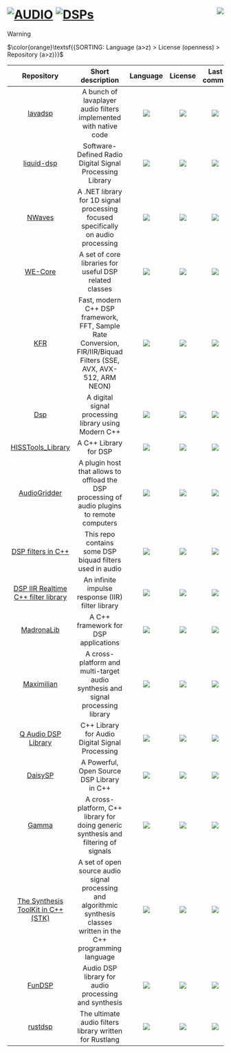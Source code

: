 # [![AUDIO](https://flat.badgen.net/badge/HyMPS/AUDIO/green?scale=1.8)](https://github.com/FORARTfe/HyMPS#- "AUDIO section") [![DSPs](https://flat.badgen.net/badge/HyMPS/DSPs/blue?scale=1.8&label=)](https://github.com/FORARTfe/HyMPS/blob/main/Audio/DSPs.md#-- "DSPs page") <a href="https://visitorbadge.io/status?path=https%3A%2F%2Fgithub.com%2FFORARTfe%2FHyMPS%2Fblob%2Fmain%2FAudio%2FDSPs.md"><img align="right" src="https://api.visitorbadge.io/api/combined?path=https%3A%2F%2Fgithub.com%2FFORARTfe%2FHyMPS%2Fblob%2Fmain%2FAudio%2FDSPs.md&label=T/PV&labelColor=%23323232&countColor=%23c2ff00&style=flat-square&labelStyle=none" /></a>


> [!WARNING]
> $\color{orange}\textsf{{SORTING: Language (a>z) > License (openness) > Repository (a>z)}}$

|Repository|Short description|Language|License|Last commit|
|:-:|:-:|:-:|:-:|:-:|
|[lavadsp](https://github.com/natanbc/lavadsp#readme)|A bunch of lavaplayer audio filters implemented with native code|[![](https://img.shields.io/github/languages/top/natanbc/lavadsp?color=pink&style=flat-square)](https://github.com/natanbc/lavadsp/graphs/contributors)|[![](https://flat.badgen.net/github/license/natanbc/lavadsp?label=)](https://github.com/natanbc/lavadsp/blob/master/LICENSE)|[![](https://flat.badgen.net/static/status/Archived/624711?label=)](https://github.com/natanbc/lavadsp/graphs/code-frequency)|
|[liquid-dsp](https://liquidsdr.org/)|Software-Defined Radio Digital Signal Processing Library|[![](https://img.shields.io/github/languages/top/jgaeddert/liquid-dsp?color=pink&style=flat-square)](https://github.com/jgaeddert/liquid-dsp/graphs/contributors)|[![](https://flat.badgen.net/github/license/jgaeddert/liquid-dsp?label=)](https://github.com/jgaeddert/liquid-dsp/blob/master/LICENSE)|[![](https://img.shields.io/github/last-commit/jgaeddert/liquid-dsp/master?style=flat-square&label=)](https://github.com/jgaeddert/liquid-dsp/graphs/code-frequency)|
|[NWaves](https://github.com/ar1st0crat/NWaves#readme)|A .NET library for 1D signal processing focused specifically on audio processing|[![](https://img.shields.io/github/languages/top/ar1st0crat/NWaves?color=pink&style=flat-square)](https://github.com/ar1st0crat/NWaves/graphs/contributors)|[![](https://flat.badgen.net/github/license/ar1st0crat/NWaves?label=)](https://github.com/ar1st0crat/NWaves/blob/master/LICENSE)|[![](https://img.shields.io/github/last-commit/ar1st0crat/NWaves?style=flat-square&label=)](https://github.com/ar1st0crat/NWaves/graphs/code-frequency)|
|[WE-Core](https://github.com/jd-13/WE-Core#readme)|A set of core libraries for useful DSP related classes|[![](https://img.shields.io/github/languages/top/jd-13/WE-Core?color=pink&style=flat-square)](https://github.com/jd-13/WE-Core/graphs/contributors)|[![](https://flat.badgen.net/github/license/jd-13/WE-Core?label=)](https://github.com/jd-13/WE-Core/blob/master/LICENSE)|[![](https://img.shields.io/github/last-commit/jd-13/WE-Core/master?style=flat-square&label=)](https://github.com/jd-13/WE-Core/graphs/code-frequency)|
|[KFR](https://www.kfrlib.com/)|Fast, modern C++ DSP framework, FFT, Sample Rate Conversion, FIR/IIR/Biquad Filters (SSE, AVX, AVX-512, ARM NEON)|[![](https://img.shields.io/github/languages/top/kfrlib/kfr?color=pink&style=flat-square)](https://github.com/kfrlib/kfr/graphs/contributors)|[![](https://flat.badgen.net/github/license/kfrlib/kfr?label=)](https://github.com/kfrlib/kfr/blob/main/LICENSE.txt)|[![](https://img.shields.io/github/last-commit/kfrlib/kfr/main?style=flat-square&label=)](https://github.com/kfrlib/kfr/graphs/code-frequency)|
|[Dsp](https://github.com/Simon-Stone/Dsp#readme)|A digital signal processing library using Modern C++|[![](https://img.shields.io/github/languages/top/Simon-Stone/Dsp?color=pink&style=flat-square)](https://github.com/Simon-Stone/Dsp/graphs/contributors)|[![](https://flat.badgen.net/github/license/Simon-Stone/Dsp?label=)](https://github.com/Simon-Stone/Dsp/blob/main/LICENSE)|[![](https://img.shields.io/github/last-commit/Simon-Stone/Dsp/main?style=flat-square&label=)](https://github.com/Simon-Stone/Dsp/graphs/code-frequency)|
|[HISSTools_Library](https://github.com/AlexHarker/HISSTools_Library#readme)|A C++ Library for DSP|[![](https://img.shields.io/github/languages/top/AlexHarker/HISSTools_Library?color=pink&style=flat-square)](https://github.com/AlexHarker/HISSTools_Library/graphs/contributors)|[![](https://flat.badgen.net/github/license/AlexHarker/HISSTools_Library?label=)](https://github.com/AlexHarker/HISSTools_Library/blob/main/LICENSE)|[![](https://img.shields.io/github/last-commit/AlexHarker/HISSTools_Library?style=flat-square&label=)](https://github.com/AlexHarker/HISSTools_Library/graphs/code-frequency)|
|[AudioGridder](https://github.com/apohl79/audiogridder#readme)|A plugin host that allows to offload the DSP processing of audio plugins to remote computers|[![](https://img.shields.io/github/languages/top/apohl79/audiogridder?color=pink&style=flat-square)](https://github.com/apohl79/audiogridder/graphs/contributors)|[![](https://flat.badgen.net/github/license/apohl79/audiogridder?label=)](https://github.com/apohl79/audiogridder/blob/master/COPYING)|[![](https://img.shields.io/github/last-commit/apohl79/audiogridder/master?style=flat-square&label=)](https://github.com/apohl79/audiogridder/graphs/code-frequency)|
|[DSP filters in C++](https://github.com/dimtass/DSP-Cpp-filters#readme)|This repo contains some DSP biquad filters used in audio|[![](https://img.shields.io/github/languages/top/dimtass/DSP-Cpp-filters?color=pink&style=flat-square)](https://github.com/dimtass/DSP-Cpp-filters/graphs/contributors)|[![](https://flat.badgen.net/github/license/dimtass/DSP-Cpp-filters?label=)](https://github.com/dimtass/DSP-Cpp-filters/blob/master/COPYING.MIT)|[![](https://img.shields.io/github/last-commit/dimtass/DSP-Cpp-filters/master?style=flat-square&label=)](https://github.com/dimtass/DSP-Cpp-filters/graphs/code-frequency)|
|[DSP IIR Realtime C++ filter library](https://github.com/berndporr/iir1#readme)|An infinite impulse response (IIR) filter library|[![](https://img.shields.io/github/languages/top/berndporr/iir1?color=pink&style=flat-square)](https://github.com/berndporr/iir1/graphs/contributors)|[![](https://flat.badgen.net/github/license/berndporr/iir1?label=)](https://github.com/berndporr/iir1/blob/master/COPYING)|[![](https://img.shields.io/github/last-commit/berndporr/iir1/master?style=flat-square&label=)](https://github.com/berndporr/iir1/graphs/code-frequency)|
|[MadronaLib](https://github.com/madronalabs/madronalib#readme)|A C++ framework for DSP applications|[![](https://img.shields.io/github/languages/top/madronalabs/madronalib?color=pink&style=flat-square)](https://github.com/madronalabs/madronalib/graphs/contributors)|[![](https://flat.badgen.net/github/license/madronalabs/madronalib?label=)](https://github.com/madronalabs/madronalib/blob/master/LICENSE)|[![](https://img.shields.io/github/last-commit/madronalabs/madronalib/master?style=flat-square&label=)](https://github.com/madronalabs/madronalib/graphs/code-frequency)|
|[Maximilian](https://github.com/micknoise/Maximilian#readme)|A cross-platform and multi-target audio synthesis and signal processing library|[![](https://img.shields.io/github/languages/top/micknoise/Maximilian?color=pink&style=flat-square)](https://github.com/micknoise/Maximilian/graphs/contributors)|[![](https://flat.badgen.net/github/license/micknoise/Maximilian?label=)](https://github.com/micknoise/Maximilian/blob/master/LICENSE.txt)|[![](https://img.shields.io/github/last-commit/micknoise/Maximilian/master?style=flat-square&label=)](https://github.com/micknoise/Maximilian/graphs/code-frequency)|
|[Q Audio DSP Library](https://github.com/cycfi/q#readme)|C++ Library for Audio Digital Signal Processing|[![](https://img.shields.io/github/languages/top/cycfi/q?color=pink&style=flat-square)](https://github.com/cycfi/q/graphs/contributors)|[![](https://flat.badgen.net/github/license/cycfi/q?label=)](https://github.com/cycfi/q/blob/master/LICENSE)|[![](https://img.shields.io/github/last-commit/cycfi/q/master?style=flat-square&label=)](https://github.com/cycfi/q/graphs/code-frequency)|
|[DaisySP](https://www.electro-smith.com/daisy)|A Powerful, Open Source DSP Library in C++|[![](https://img.shields.io/github/languages/top/electro-smith/DaisySP?color=pink&style=flat-square)](https://github.com/electro-smith/DaisySP/graphs/contributors)|[![](https://flat.badgen.net/badge/license/Other/blue?label=)](https://github.com/electro-smith/DaisySP/blob/master/LICENSE)|[![](https://img.shields.io/github/last-commit/electro-smith/DaisySP/master?style=flat-square&label=)](https://github.com/electro-smith/DaisySP/graphs/code-frequency)|
|[Gamma](https://github.com/LancePutnam/Gamma#readme)|A cross-platform, C++ library for doing generic synthesis and filtering of signals|[![](https://img.shields.io/github/languages/top/LancePutnam/Gamma?color=pink&style=flat-square)](https://github.com/LancePutnam/Gamma/graphs/contributors)|[![](https://flat.badgen.net/badge/license/Other/blue?label=)](https://github.com/LancePutnam/Gamma/blob/master/LICENSE)|[![](https://img.shields.io/github/last-commit/LancePutnam/Gamma?style=flat-square&label=)](https://github.com/LancePutnam/Gamma/graphs/code-frequency)|
|[The Synthesis ToolKit in C++ (STK)](https://ccrma.stanford.edu/software/stk/)|A set of open source audio signal processing and algorithmic synthesis classes written in the C++ programming language|[![](https://img.shields.io/github/languages/top/thestk/stk?color=pink&style=flat-square)](https://github.com/thestk/stk/graphs/contributors)|[![](https://flat.badgen.net/badge/license/Other/blue?label=)](https://github.com/thestk/stk/blob/master/LICENSE)|[![](https://img.shields.io/github/last-commit/thestk/stk?style=flat-square&label=)](https://github.com/thestk/stk/graphs/code-frequency)|
|[FunDSP](https://github.com/SamiPerttu/fundsp#readme)|Audio DSP library for audio processing and synthesis|[![](https://img.shields.io/github/languages/top/SamiPerttu/fundsp?color=pink&style=flat-square)](https://github.com/SamiPerttu/fundsp/graphs/contributors)|[![](https://flat.badgen.net/github/license/SamiPerttu/fundsp?label=)](https://github.com/SamiPerttu/fundsp/blob/master/LICENSE-APACHE)|[![](https://img.shields.io/github/last-commit/SamiPerttu/fundsp?style=flat-square&label=)](https://github.com/SamiPerttu/fundsp/graphs/code-frequency)|
|[rustdsp](https://github.com/Bill13579/rustdsp#readme)|The ultimate audio filters library written for Rustlang|[![](https://img.shields.io/github/languages/top/Bill13579/rustdsp?color=pink&style=flat-square)](https://github.com/Bill13579/rustdsp/graphs/contributors)|[![](https://flat.badgen.net/github/license/Bill13579/rustdsp?label=)](https://github.com/Bill13579/rustdsp/blob/master/LICENSE.md)|[![](https://img.shields.io/github/last-commit/Bill13579/rustdsp?style=flat-square&label=)](https://github.com/Bill13579/rustdsp/graphs/code-frequency)|
